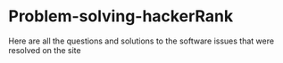 # Problem-solving-hackerRank
 
Here are all the questions and solutions to the software issues that were resolved on the site
